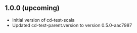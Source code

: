 ## 1.0.0 (upcoming)

* Initial version of cd-test-scala
* Updated cd-test-parent.version to version 0.5.0-aac7987

